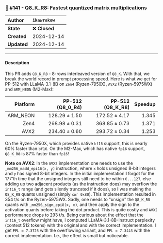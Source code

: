 ### 🔀 [#141](https://github.com/ikawrakow/ik_llama.cpp/pull/141) - Q8_K_R8: Fastest quantized matrix multiplications

| **Author** | `ikawrakow` |
| :--- | :--- |
| **State** | ❌ **Closed** |
| **Created** | 2024-12-14 |
| **Updated** | 2024-12-14 |

---

#### Description

This PR adds `Q8_K_R8` - 8-rows interleaved version of `Q8_K`. With that, we break the world record in prompt processing speed. Here is what we get for PP-512 with LLaMA-3.1-8B on `Zen4` (Ryzen-7950X), `AVX2` (Ryzen-5975WX) and `ARM_NEON` (M2-Max):

| Platform | PP-512 (Q8_0_R4) | PP-512 (Q8_K_R8) | Speedup |
| ---: | ---: | ---: | ---: |
| ARM_NEON | 128.29 ± 1.50 | 172.52 ± 4.17 | 1.345 |
| Zen4            | 268.98 ± 0.31 | 368.85 ± 0.73 | 1.371 |
| AVX2            | 234.40 ± 0.60 | 293.72 ± 0.34 | 1.253 | 

On the Ryzen-7950X, which provides native `bf16` support, this is nearly 60% faster than `bf16`. On the M2-Max, which has native `fp16` support, `Q8_K_R8` is 87% faster than `fp16`!
  
**Note on AVX2**: In the `AVX2` implementation one needs to use the `_mm256_madd_epi16(x, y)` instruction, where `x` holds unsigned 8-bit integers and `y` has signed 8-bit integers. In the initial implementation I forgot for the 177'th time that the unsigned integers still need to be within `0...127`, else adding up two adjacent products (as the instruction does) may overflow the `int16_t` range (and gets silently truncated if it does), so I was making the `Q8_K_R8` quants unsigned (simply `xor 0x80`). This implementation resulted in 354 t/s on the Ryzen-5975WX. Sadly, one needs to "unsign" the `Q8_K_R8` quants with `_mm256_sign_epi8(x, x)`, and then apply the sign to the activation quants before taking the dot product. This is quite costly and `AVX2` performance drops to 293 t/s. Being curious about the effect that the `int16_t` overflow might have, I computed LLaMA-3.1-8B-Instruct perplexity (context 512 tokens) with the original and with the correct implementation. I get `PPL = 7.3725` with the overflowing variant, and `PPL = 7.3443` with the correct implementation. I.e., the effect is small but noticeable.
